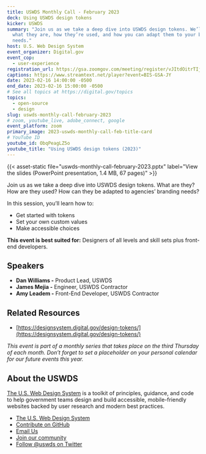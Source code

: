 ```yaml
---
title: USWDS Monthly Call - February 2023
deck: Using USWDS design tokens
kicker: USWDS
summary: "Join us as we take a deep dive into USWDS design tokens. We’ll cover:
  what they are, how they’re used, and how you can adapt them to your branding
  needs."
host: U.S. Web Design System
event_organizer: Digital.gov
event_cop:
  - user-experience
registration_url: https://gsa.zoomgov.com/meeting/register/vJItdOitrTIjG0pADR0k0Ij_xeiSBknpJyE
captions: https://www.streamtext.net/player?event=BIS-GSA-JY
date: 2023-02-16 14:00:00 -0500
end_date: 2023-02-16 15:00:00 -0500
# See all topics at https://digital.gov/topics
topics:
  - open-source
  - design
slug: uswds-monthly-call-february-2023
# zoom, youtube_live, adobe_connect, google
event_platform: zoom
primary_image: 2023-uswds-monthly-call-feb-title-card
# YouTube ID
youtube_id: ObqPeagLZ5o
youtube_title: "Using USWDS design tokens (2023)"
---
```


{{< asset-static file="uswds-monthly-call-february-2023.pptx" label="View the slides (PowerPoint presentation, 1.4 MB, 67 pages)" >}}

Join us as we take a deep dive into USWDS design tokens. What are they? How are they used? How can they be adapted to agencies’ branding needs?

In this session, you’ll learn how to:

- Get started with tokens
- Set your own custom values
- Make accessible choices

**This event is best suited for:** Designers of all levels and skill sets plus front-end developers.

## Speakers

- **Dan Williams -** Product Lead, USWDS
- **James Mejia -** Engineer, USWDS Contractor
- **Amy Leadem -** Front-End Developer, USWDS Contractor

## Related Resources

- [https://designsystem.digital.gov/design-tokens/](https://designsystem.digital.gov/design-tokens/)

_This event is part of a monthly series that takes place on the third Thursday of each month. Don’t forget to set a placeholder on your personal calendar for our future events this year._

## About the USWDS

[The U.S. Web Design System](https://designsystem.digital.gov/) is a toolkit of principles, guidance, and code to help government teams design and build accessible, mobile-friendly websites backed by user research and modern best practices.

- [The U.S. Web Design System](https://designsystem.digital.gov/)
- [Contribute on GitHub](https://github.com/uswds/uswds/issues)
- [Email Us](mailto:uswds@support.digitalgov.gov)
- [Join our community](https://digital.gov/communities/uswds/)
- [Follow @uswds on Twitter](https://twitter.com/uswds)
